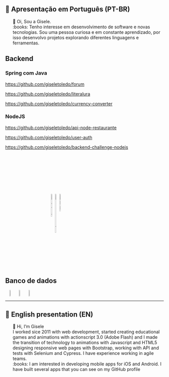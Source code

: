 ## :memo: Apresentação em Português (PT-BR)
<ul style="list-style-type:none">
  <li>👋 Oi, Sou a Gisele.</li>
  
  <li>:books: Tenho interesse em desenvolvimento de software e novas tecnologias. Sou uma pessoa curiosa e em constante aprendizado, por isso desenvolvo projetos explorando diferentes linguagens e ferramentas.</li>
</ul>

## Backend

### Spring com Java
https://github.com/giseletoledo/forum

https://github.com/giseletoledo/literalura

https://github.com/giseletoledo/currency-converter

### NodeJS

https://github.com/giseletoledo/api-node-restaurante

https://github.com/giseletoledo/user-auth

https://github.com/giseletoledo/backend-challenge-nodejs


<div style="display: flex; margin:140px" align="center">
  
  <img loading="lazy" src="https://cdn.jsdelivr.net/gh/devicons/devicon@latest/icons/java/java-original-wordmark.svg" alt="Java" width="6%" />
  <img loading="lazy" src="https://cdn.jsdelivr.net/gh/devicons/devicon@latest/icons/nodejs/nodejs-original.svg" alt="Node.js" width="6%" />        
  <img loading="lazy" src="https://cdn.jsdelivr.net/gh/devicons/devicon@latest/icons/npm/npm-original-wordmark.svg" alt="NPM" width="6%" />
</div>


## Banco de dados
<div style="display: flex;" align="center">
<img src="https://cdn.jsdelivr.net/gh/devicons/devicon@latest/icons/mysql/mysql-original-wordmark.svg" width="6%" />
<img src="https://cdn.jsdelivr.net/gh/devicons/devicon@latest/icons/mongodb/mongodb-original.svg" width="6%" />
<img src="https://cdn.jsdelivr.net/gh/devicons/devicon@latest/icons/postgresql/postgresql-original.svg" width="6%" />              
</div>

-----------------------------------------------------------------------
## :memo: English presentation (EN)
<ul style="list-style-type:none">
  <li>👋 Hi, I’m Gisele</li>
  <li> I worked sice 2011 with web development, started creating educational games and animations with actionscript 3.0 (Adobe Flash) and I made the transition of technology to animations with Javascript and HTML5 designing responsive web pages with Bootstrap, working with API and tests with Selenium and Cypress. I have experience working in agile teams.
  <li>:books: I am interested in developing mobile apps for iOS and Android. I have built several apps that you can see on my GitHub profile</li>
</ul>

<!---
giseletoledo/giseletoledo is a ✨ special ✨ repository because its `README.md` (this file) appears on your GitHub profile.
You can click the Preview link to take a look at your changes.
--->
